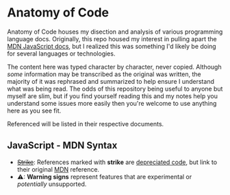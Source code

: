 # Anatomy of Code

Anatomy of Code houses my disection and analysis of various programming language docs. Originally, this repo housed my interest in pulling apart the [MDN JavaScript docs](https://developer.mozilla.org/en-US/docs/Web/JavaScript), but I realized this was something I'd likely be doing for several languages or technologies.

The content here was typed character by character, never copied. Although _some_ information may be transcribed as the original was written, the majority of it was rephrased and summarized to help ensure I understand what was being read. The odds of this repository being useful to anyone but myself are slim, but if you find yourself reading this and my notes help you understand some issues more easily then you're welcome to use anything here as you see fit.

Referenced will be listed in their respective documents.

## JavaScript - MDN Syntax
* ~~[Strike](#)~~: References marked with **strike** are [depreciated code](0), but link to their original [MDN](1) reference.
* ⚠: **Warning signs** represent features that are experimental or *potentially* unsupported.

[0]: https://en.wikipedia.org/wiki/Deprecation
[1]: https://developer.mozilla.org/en-US/docs/Web/JavaScript
